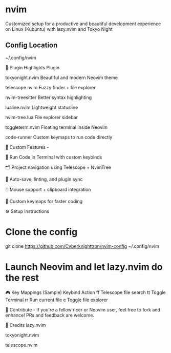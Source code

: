 # nvim
 

Customized setup for a productive and beautiful development experience on Linux (Kubuntu) with lazy.nvim and Tokyo Night

## Config Location

~/.config/nvim

🔌 Plugin Highlights
Plugin

tokyonight.nvim	  Beautiful and modern Neovim theme

telescope.nvim	  Fuzzy finder + file explorer

nvim-treesitter	  Better syntax highlighting

lualine.nvim	  Lightweight statusline

nvim-tree.lua	  File explorer sidebar

toggleterm.nvim	  Floating terminal inside Neovim

code-runner	      Custom keymaps to run code directly

🧪 Custom Features -

🚀 Run Code in Terminal with custom keybinds

🗂️ Project navigation using Telescope + NvimTree

💾 Auto-save, linting, and plugin sync

🖱️ Mouse support + clipboard integration

🎯 Custom keymaps for faster coding

⚙️ Setup Instructions


# Clone the config
git clone https://github.com/Cyberknighttron/nvim-config ~/.config/nvim


# Launch Neovim and let lazy.nvim do the rest

🎮 Key Mappings (Sample)
Keybind	Action
<leader>ff	Telescope file search
<leader>tt	Toggle Terminal
<leader>rr	Run current file
<leader>e	Toggle file explorer

🤝 Contribute -
If you're a fellow ricer or Neovim user, feel free to fork and enhance! PRs and feedback are welcome.

📌 Credits
lazy.nvim

tokyonight.nvim

telescope.nvim

